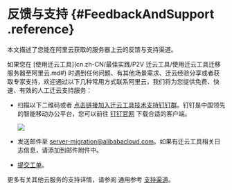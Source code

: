# 反馈与支持 {#FeedbackAndSupport .reference}

本文描述了您能在阿里云获取的服务器上云的反馈与支持渠道。

如果您在 [使用迁云工具](cn.zh-CN/最佳实践/P2V 迁云工具/使用迁云工具迁移服务器至阿里云.md#) 时遇到任何问题、有其他场景需求、迁云经验分享或者获取专家支持，欢迎通过以下几种常用方式联系阿里云，我们将为您提供免费、快速、有效的人工迁云支持服务：

-   扫描以下二维码或者 [点击链接加入迁云工具技术支持钉钉群](https://wx.dingtalk.com/invite-page/weixin.html?corpId=dingc9d6f7ff346016e135c2f4657eb6378f&inviterUid=F2460A59D575A69799372A3FA1525DE6&encodeDeptId=0054DC2B53AFE745)。钉钉是中国领先的智能移动办公平台，您可以前往 [钉钉官网](https://www.dingtalk.com) 下载合适的客户端。

    ![](http://static-aliyun-doc.oss-cn-hangzhou.aliyuncs.com/assets/img/41753/154496774634347_zh-CN.png)

-   发送邮件至 [server-migration@alibabacloud.com](mailto:server-migration@alibabacloud.com)。如果有迁云工具相关日志信息，请添加到邮件附件中。

-   [提交工单](https://selfservice.console.aliyun.com/ticket/createIndex.htm)。


更多有关其他云服务的支持详情，请参阅 通用参考 [支持渠道](../../../../cn.zh-CN/通用参考/支持渠道.md#)。

